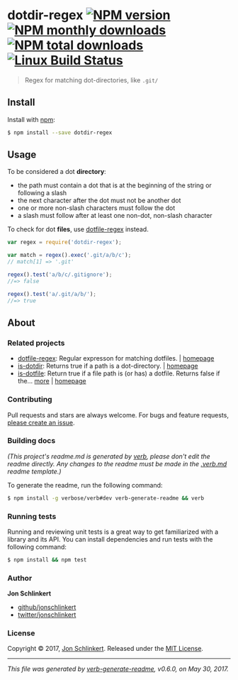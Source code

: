 # dotdir-regex [![NPM version](https://img.shields.io/npm/v/dotdir-regex.svg?style=flat)](https://www.npmjs.com/package/dotdir-regex) [![NPM monthly downloads](https://img.shields.io/npm/dm/dotdir-regex.svg?style=flat)](https://npmjs.org/package/dotdir-regex) [![NPM total downloads](https://img.shields.io/npm/dt/dotdir-regex.svg?style=flat)](https://npmjs.org/package/dotdir-regex) [![Linux Build Status](https://img.shields.io/travis/regexhq/dotdir-regex.svg?style=flat&label=Travis)](https://travis-ci.org/regexhq/dotdir-regex)

> Regex for matching dot-directories, like `.git/`

## Install

Install with [npm](https://www.npmjs.com/):

```sh
$ npm install --save dotdir-regex
```

## Usage

To be considered a dot **directory**:

* the path must contain a dot that is at the beginning of the string or following a slash
* the next character after the dot must not be another dot
* one or more non-slash characters must follow the dot
* a slash must follow after at least one non-dot, non-slash character

To check for dot **files**, use [dotfile-regex](https://github.com/regexps/dotfile-regex) instead.

```js
var regex = require('dotdir-regex');

var match = regex().exec('.git/a/b/c');
// match[1] => '.git'

regex().test('a/b/c/.gitignore');
//=> false

regex().test('a/.git/a/b/');
//=> true
```

## About

### Related projects

* [dotfile-regex](https://www.npmjs.com/package/dotfile-regex): Regular expresson for matching dotfiles. | [homepage](https://github.com/regexps/dotfile-regex "Regular expresson for matching dotfiles.")
* [is-dotdir](https://www.npmjs.com/package/is-dotdir): Returns true if a path is a dot-directory. | [homepage](https://github.com/jonschlinkert/is-dotdir "Returns true if a path is a dot-directory.")
* [is-dotfile](https://www.npmjs.com/package/is-dotfile): Return true if a file path is (or has) a dotfile. Returns false if the… [more](https://github.com/jonschlinkert/is-dotfile) | [homepage](https://github.com/jonschlinkert/is-dotfile "Return true if a file path is (or has) a dotfile. Returns false if the path is a dot directory.")

### Contributing

Pull requests and stars are always welcome. For bugs and feature requests, [please create an issue](../../issues/new).

### Building docs

_(This project's readme.md is generated by [verb](https://github.com/verbose/verb-generate-readme), please don't edit the readme directly. Any changes to the readme must be made in the [.verb.md](.verb.md) readme template.)_

To generate the readme, run the following command:

```sh
$ npm install -g verbose/verb#dev verb-generate-readme && verb
```

### Running tests

Running and reviewing unit tests is a great way to get familiarized with a library and its API. You can install dependencies and run tests with the following command:

```sh
$ npm install && npm test
```

### Author

**Jon Schlinkert**

* [github/jonschlinkert](https://github.com/jonschlinkert)
* [twitter/jonschlinkert](https://twitter.com/jonschlinkert)

### License

Copyright © 2017, [Jon Schlinkert](https://github.com/jonschlinkert).
Released under the [MIT License](LICENSE).

***

_This file was generated by [verb-generate-readme](https://github.com/verbose/verb-generate-readme), v0.6.0, on May 30, 2017._